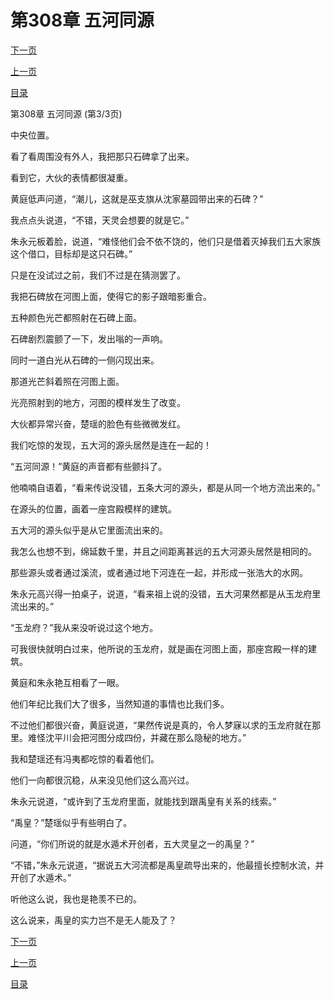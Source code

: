 <h1>第308章   五河同源</h1>
            <div><p><a href="./0924_%E7%AC%AC309%E7%AB%A0_%E7%8E%89%E9%BE%99%E5%BA%9C.md">下一页</a></p><p><a href="./0922_%E7%AC%AC308%E7%AB%A0_%E4%BA%94%E6%B2%B3%E5%90%8C%E6%BA%90.md">上一页</a></p><p><a href="../">目录</a></p></div>
            <div><p>第308章   五河同源 (第3/3页)</p><p>中央位置。</p><p>看了看周围没有外人，我把那只石碑拿了出来。</p><p>看到它，大伙的表情都很凝重。</p><p>黄庭低声问道，“潮儿，这就是巫支旗从沈家墓园带出来的石碑？”</p><p>我点点头说道，“不错，天灵会想要的就是它。”</p><p>朱永元板着脸，说道，“难怪他们会不依不饶的，他们只是借着灭掉我们五大家族这个借口，目标却是这只石碑。”</p><p>只是在没试过之前，我们不过是在猜测罢了。</p><p>我把石碑放在河图上面，使得它的影子跟暗影重合。</p><p>五种颜色光芒都照射在石碑上面。</p><p>石碑剧烈震颤了一下，发出嗡的一声响。</p><p>同时一道白光从石碑的一侧闪现出来。</p><p>那道光芒斜着照在河图上面。</p><p>光亮照射到的地方，河图的模样发生了改变。</p><p>大伙都异常兴奋，楚瑶的脸色有些微微发红。</p><p>我们吃惊的发现，五大河的源头居然是连在一起的！</p><p>“五河同源！”黄庭的声音都有些颤抖了。</p><p>他喃喃自语着，“看来传说没错，五条大河的源头，都是从同一个地方流出来的。”</p><p>在源头的位置，画着一座宫殿模样的建筑。</p><p>五大河的源头似乎是从它里面流出来的。</p><p>我怎么也想不到，绵延数千里，并且之间距离甚远的五大河源头居然是相同的。</p><p>那些源头或者通过溪流，或者通过地下河连在一起，并形成一张浩大的水网。</p><p>朱永元高兴得一拍桌子，说道，“看来祖上说的没错，五大河果然都是从玉龙府里流出来的。”</p><p>“玉龙府？”我从来没听说过这个地方。</p><p>可我很快就明白过来，他所说的玉龙府，就是画在河图上面，那座宫殿一样的建筑。</p><p>黄庭和朱永艳互相看了一眼。</p><p>他们年纪比我们大了很多，当然知道的事情也比我们多。</p><p>不过他们都很兴奋，黄庭说道，“果然传说是真的，令人梦寐以求的玉龙府就在那里。难怪沈平川会把河图分成四份，并藏在那么隐秘的地方。”</p><p>我和楚瑶还有冯夷都吃惊的看着他们。</p><p>他们一向都很沉稳，从来没见他们这么高兴过。</p><p>朱永元说道，“或许到了玉龙府里面，就能找到跟禹皇有关系的线索。”</p><p>“禹皇？”楚瑶似乎有些明白了。</p><p>问道，“你们所说的就是水遁术开创者，五大灵皇之一的禹皇？”</p><p>“不错，”朱永元说道，“据说五大河流都是禹皇疏导出来的，他最擅长控制水流，并开创了水遁术。”</p><p>听他这么说，我也是艳羡不已的。</p><p>这么说来，禹皇的实力岂不是无人能及了？</p></div>
            <div><p><a href="./0924_%E7%AC%AC309%E7%AB%A0_%E7%8E%89%E9%BE%99%E5%BA%9C.md">下一页</a></p><p><a href="./0922_%E7%AC%AC308%E7%AB%A0_%E4%BA%94%E6%B2%B3%E5%90%8C%E6%BA%90.md">上一页</a></p><p><a href="../">目录</a></p></div>